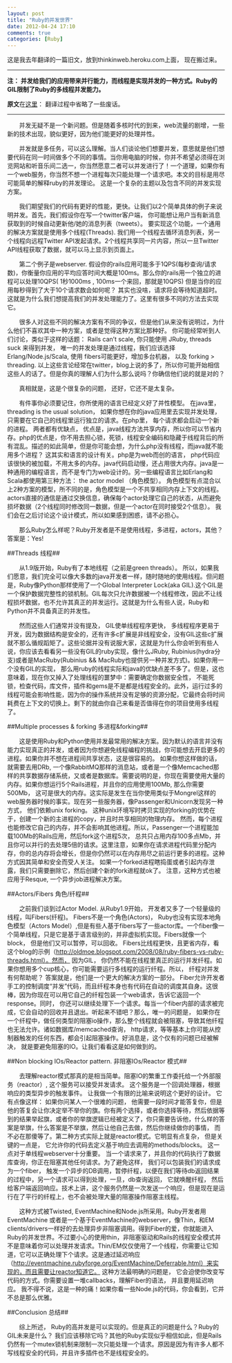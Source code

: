 ```yaml
---
layout: post
title: "Ruby的并发世界"
date: 2012-04-24 17:10
comments: true
categories: [Ruby]
---
```


这是我去年翻译的一篇旧文，放到thinkinweb.heroku.com上面， 现在搬过来。 

---

**注： 并发给我们的应用带来并行能力，而线程是实现并发的一种方式。Ruby的GIL限制了Ruby的多线程并发能力。**

**原文**在[这里](http://merbist.com/2011/02/22/concurrency-in-ruby-explained/)： 翻译过程中省略了一些废话。

---


&nbsp; &nbsp; &nbsp; &nbsp;并发无疑不是一个新问题。但是随着多核时代的到来，web流量的剧增，一些新的技术出现，貌似更好，因为他们能更好的处理并性。

&nbsp; &nbsp; &nbsp; &nbsp;并发就是多任务，可以这么理解。当人们谈论他们想要并发，意思就是他们想要代码在同一时间做多个不同的事情。当你用电脑的时候，你并不希望必须得在浏览网站和听音乐间二选一，你当然愿意二者可以并发进行了！一个道理，如果你有一个web服务，你当然不想一个进程每次只能处理一个请求吧。本文的目标是用尽可能简单的解释ruby的并发理论。 这是一个复杂的主题以及包含不同的并发实现方案。

&nbsp; &nbsp; &nbsp; &nbsp;我们期望我们的代码有更好的性能，更快。让我们以2个简单具体的例子来说明并发。首先，我们假设你在写一个twitter客户端， 你可能想让用户当有新消息获取到的时候自动更新他/她的消息列表（tweets）。 要实现这个功能，一个通用的解决方案就是使用多个线程(Threads). 我们用一个线程去循环消息列表，另一个线程向远程Twitter API发起请求。2个线程共享同一片内容，所以一旦Twitter API线程获取了数据，就可以马上显示到页面上。

&nbsp; &nbsp; &nbsp; &nbsp;第二个例子是webserver. 假设你的rails应用可能多于1QPS(每秒查询/请求数)，你衡量你应用的平均应答时间大概是100ms。那么你的rails用一个独立的进程可以处理10QPS( 1秒1000ms , 100ms一个来回，那就是10QPS) 但是当你的应用每秒得到了大于10个请求数会如何呢？ 其实也没啥，请求将会等待知道超时。 这就是为什么我们想提高我们的并发处理能力了。这里有很多不同的方法去实现它。

&nbsp; &nbsp; &nbsp; &nbsp;很多人对这些不同的解决方案有不同的争议，但是他们从来没有说明过，为什么他们不喜欢其中一种方案，或者是觉得这种方案比那种好。 你可能经常听到人们讨论，类似于这样的话题： Rails can’t scale, 你只能使用 JRuby, threads suck 来得到并发， 唯一的并发处理是通过线程，我们应该选择 Erlang/Node.js/Scala, 使用 fibers可能更好，增加多台机器， 以及 forking > threading.  以上这些言论经常在twitter，blog上说的多了，所以你可能开始相信这些人的话了。但是你真的理解人们为什么那么说吗？你确信他们说的就是对的？

&nbsp; &nbsp; &nbsp; &nbsp;真相就是，这是个很复杂的问题， 还好，它还不是太复杂。

&nbsp; &nbsp; &nbsp; &nbsp;有件事你必须要记住，你所使用的语言已经定义好了并性模型。 在java里， threading is the usual solution， 如果你想在你的java应用里去实现并发处理，只需要在它自己的线程里运行独立的请求。在php里， 每个请求都会启动一个新的进程。 两者都有优缺点， 优点是，java线程方法共享内存，所以你可以节省内存。php的优点是，你不用去担心锁，死锁，线程安全编码和隐藏于线程背后的所有混乱。描述的如此简单，但是你可能会想，为什么php没有线程，而java就不能用多个进程？ 这其实和语言的设计有关。php是为web而创的语言， php代码应该很快的被加载，不用太多的内存。java代码启动慢，还占用很大内存。java是一种通用的编程语言，而不是专门为web设计的。另一些编程语言比如Erlang和Scala都使用第三种方法： the actor model （角色模型）。 角色模型有点混合以上2种方案的模型，所不同的是，角色模型是一个不共享相同内存上下文的线程。actors直接的通信是通过交换信息，确保每个actor处理它自己的状态，从而避免损坏数据（2个线程同时修改同一数据，但是一个actor在同时接受2个信息）。 我们会在之后讨论这个设计模式，所以如果感到困惑，请不必担心。

&nbsp; &nbsp; &nbsp; &nbsp;那么Ruby怎么样呢？Ruby开发者是不是使用线程，多进程，actors，其他？ 答案是：Yes!

##Threads 线程##

&nbsp; &nbsp; &nbsp; &nbsp;从1.9版开始，Ruby有了本地线程（之前是green threads）。 所以，如果我们愿意，我们完全可以像大多数的java开发者一样，随时随地的使用线程。但问题是，Ruby像Python那样使用了一个Global Interpreter Lock(aka GIL).这个GIL是一个保护数据完整性的锁机制。GIL每次只允许数据被一个线程修改，因此不让线程损坏数据，也不允许其真正的并发运行。这就是为什么有些人说，Ruby和Python并不具备真正的并发性。

&nbsp; &nbsp; &nbsp; &nbsp;然而这些人们通常并没有提及， GIL使单线程程序更快， 多线程程序更易于开发，因为数据结构是安全的，还有许多c扩展是非线程安全，没有GIL这些c扩展就不那么循规蹈矩了。这些论据并没有说服大家，这就是为什么你会听到有些人说，你应该去看看另一些没有GIL的ruby实现，像什么JRuby, Rubinius(hydra分支)或者是MacRuby(Rubinius && MacRuby也提供另一种并发方式)。如果你用一个没有GIL的实现， 那么用ruby的线程实际和java的优缺点差不多了。但是，这也意味着，现在你又掉入了处理线程的噩梦中：需要确定你数据安全性， 不能死锁，检查代码，库文件，插件和gems是不是都是线程安全的。此外，运行过多的线程可能会影响性能，因为你的操作系统并没有足够的资源分配，它最终会将时间耗费在上下文的切换上。剩下的就由你自己来看是否值得在你的项目使用多线程了。

##Multiple processes & forking 多进程&forking##

&nbsp; &nbsp; &nbsp; &nbsp;这是使用Ruby和Python使用并发最常用的解决方案。因为默认的语言并没有能力实现真正的并发，或者因为你想避免线程编程的挑战，你可能想去开启更多的进程。如果你并不想在进程间共享状态，这是很容易的。 如果你想这样做的话，就需要去用DRb, 一个像RabbitMQ那样的消息站，或者是一个像Memcached那样的共享数据存储系统，又或者是数据库。需要说明的是，你现在需要使用大量的内存。如果你想运行5个Rails进程，并且你的应用使用100Mb, 那么你需要500Mb， 这可是很大的内存。这实际是发生在当你使用类似于Mongrel这样的web服务器时候的事实。现在另一些服务器，像Passenger和Unicorn发现另一种方式， 他们依赖unix forking。 这种unix环境写时拷贝实现的forking的优势在于，创建一个新的主进程的copy，并且时共享相同的物理内存。 然而，每个进程也能修改它自己的内存，并不会影响其他进程。所以，Passenger一个进程能加载100Mb的Rails应用，然后fork这个进程5次， 总共只占用内存100多点Mb，并且你可以并行的去处理5倍的请求。这里注意，如果你在请求进程代码里分配内存，你的总内存将会增长，但是你仍然可以在内存用尽之前运行更多的进程。这种方式因其简单和安全而受人关注。 如果一个forked进程瞎捣蛋或者引起内存泄露，我们只需要删除它，然后创建个新的fork进程就ok了。 注意，这种方式也被应用于Resque, 一个异步job进程解决方案。

##Actors/Fibers 角色/纤程##

&nbsp; &nbsp; &nbsp; &nbsp;之前我们谈到过Actor Model. 从Ruby1.9开始， 开发者又多了一个轻量级的线程，叫Fibers(纤程)。 Fibers不是一个角色(Actors)， Ruby也没有实现本地角色模型（Actors Model）,但是有些人基于fibers写了一些actor库。一个fiber像一个简单线程，只是它是基于语言级别的，并非虚拟机实现。Fibers就像一个block， 但是他们又可以暂停，可以回收。 Fibers比线程更快，且更省内存，看这个blog的示例（http://oldmoe.blogspot.com/2008/08/ruby-fibers-vs-ruby-threads.html）。然而， 因为GIL， 你仍然不能在线程里真正的运行并发纤程。如果你想用多个cup核心，你可能需要运行多线程的运行纤程。所以， 纤程对并发有何帮助呢？ 答案就是，他们是一个更大的解决方案的一部分。 Fiber允许开发者手工的控制调度“并发”代码，而且纤程本身也有代码在自动的调度其自身。这很棒，因为你现在可以用它自己的纤程包装一个web请求，告诉它返回一个response。同时， 你还可以继续处理下一个请求。每当一个fiber内部的请求被完成，它会自动的回收并且退出。听起来不错吧？那么，唯一的问题是， 如果你在一个纤程中，做任何类型的阻塞io操作，那么整个线程就会被阻塞，导致其他纤程也无法允许。诸如数据库/memcached查询， http请求，等等基本上你可能从控制器触发的任何东西，都会引起阻塞操作。好消息是，这个仅有的问题已经被解决， 就是要避免阻塞的IO。让我们看看这是如何做到的。

##Non blocking IOs/Reactor pattern. 非阻塞IOs/Reactor 模式##

&nbsp; &nbsp; &nbsp; &nbsp;去理解reactor模式那真的是相当简单。阻塞IO的繁重工作委托给一个外部服务（reactor）, 这个服务可以接受并发请求。 这个服务是一个回调处理器，根据响应的类型异步的触发事件。 让我做一个有限的比喻来说明这个更好的设计。 它有点像这样： 如果你问某人一个很难的问题， 他需要一段时间才能答复你，但是他的答复会让你决定举不举你的旗。你有两个选择，或者你选择等待，然后依据等到的结果举起旗，或者你的举旗逻辑已经被定义了，你只需要告诉他，什么样的答案是举旗，什么答案是不举旗，然后让他自己去做，然后你继续做你的事情， 而不必在那傻等了。第二种方式实际上就是reactor模式。它明显有点复杂， 但是关键的一点是， 它允许你的代码去定义基于响应去调用的methods/blocks。 这一点对于单线程webserver十分重要。 当一个请求来了，并且你的代码执行了数据库查询，你正在阻塞其他任何请求。为了避免这样， 我们可以包装我们的请求成为一个fiber， 触发一个异步的DB调用，暂停纤程，以便在我们等待db返回结果的过程中，另一个请求可以得到处理，一旦，db查询返回， 它就唤醒纤程， 然后给客户端返回响应。技术上讲，这个服务仍然是一次发送一个响应，但是现在是运行在了平行的纤程上，也不会被处理大量的阻塞操作阻塞主线程。

&nbsp; &nbsp; &nbsp; &nbsp;这种方式被Twisted, EventMachine和Node.js所采用。Ruby开发者用EventMachine 或者是一个基于EventMachine的webserver，像Thin，和EM clients/drivers一样好的去处理异步非阻塞调用。得到Fiber的爱，你就能进入Ruby的并发世界。不过要小心的使用thin，非阻塞驱动和Rails的线程安全模式并不是意味着你可以处理并发请求。Thin/EM仅仅使用了一个线程，你需要让它知道，它可以正确处理下个请求。这是通过延迟响应（http://eventmachine.rubyforge.org/EventMachine/Deferrable.html）来实现的，而且需要让reactor知道它。 这种方法最明确的问题是， 它会迫使你改变写代码的方式。你需要设置一堆callbacks，理解Fiber的语法， 并且要用延迟响应。 我不得不说，这是一种的痛！如果你看一些Node.js的代码，你会看到，它并不总是那么优雅。

##Conclusion 总结##

&nbsp; &nbsp; &nbsp; &nbsp;综上所述， Ruby的高并发是可以实现的。但是真正的问题是什么？Ruby的GIL未来是什么？ 我们应该移除它吗？其他的Ruby实现似乎相信如此，但是Rails仍然有一个mutex锁机制来限制一次只能处理一个请求。原因是因为有许多人都不写线程安全的代码，并且许多插件也不是线程安全的。